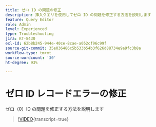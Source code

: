 ```yaml
---
title: ゼロ ID の問題の修正
description: 挿入クエリを使用してゼロ ID の問題を修正する方法を説明します
feature: Query Editor
role: Admin
level: Experienced
type: Troubleshooting
jira: KT-8430
exl-id: 62b8b245-944e-40ce-8cae-a052cf96c99f
source-git-commit: 35e036486c5b533b54b3f626d88734e9a9fc3b8a
workflow-type: tm+mt
source-wordcount: '30'
ht-degree: 93%

---
```


# ゼロ ID レコードエラーの修正

ゼロ（0）ID の問題を修正する方法を説明します

>[!VIDEO](https://video.tv.adobe.com/v/335987?quality=12&learn=on){transcript=true}
